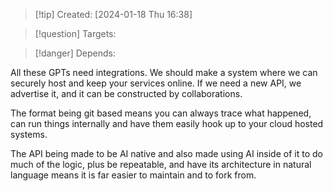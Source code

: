 
>[!tip] Created: [2024-01-18 Thu 16:38]

>[!question] Targets: 

>[!danger] Depends: 

All these GPTs need integrations.
We should make a system where we can securely host and keep your services online.
If we need a new API, we advertise it, and it can be constructed by collaborations.

The format being git based means you can always trace what happened, can run things internally and have them easily hook up to your cloud hosted systems.

The API being made to be AI native and also made using AI inside of it to do much of the logic, plus be repeatable, and have its architecture in natural language means it is far easier to maintain and to fork from.